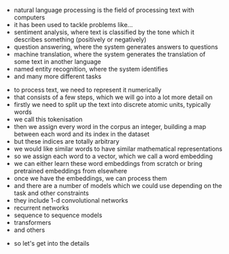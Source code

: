- natural language processing is the field of processing text with computers
- it has been used to tackle problems like...
- sentiment analysis, where text is classified by the tone which it describes something (positively or negatively)
- question answering, where the system generates answers to questions
- machine translation, where the system generates the translation of some text in another language
- named entity recognition, where the system identifies
- and many more different tasks
<!-- OVERVIEW OF THE PROCESS -->
- to process text, we need to represent it numerically
- that consists of a few steps, which we will go into a lot more detail on
- firstly we need to split up the text into discrete atomic units, typically words
- we call this tokenisation
- then we assign every word in the corpus an integer, building a map between each word and its index in the dataset
- but these indices are totally arbitrary
- we would like similar words to have similar mathematical representations
- so we assign each word to a vector, which we call a word embedding
- we can either learn these word embeddings from scratch or bring pretrained embeddings from elsewhere
- once we have the embeddings, we can process them
- and there are a number of models which we could use depending on the task and other constraints
- they include 1-d convolutional networks
- recurrent networks
- sequence to sequence models
- transformers
- and others
<!-- OUTRO -->
- so let's get into the details
